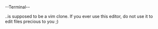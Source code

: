 --Terminal--

..is supposed to be a vim clone.
If you ever use this editor, do not use it to edit files precious to you ;)

